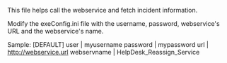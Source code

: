 This file helps call the webservice and fetch incident information.

Modify the exeConfig.ini file with the username, password, webservice's URL and the webservice's name.

Sample:
[DEFAULT]
user | myusername
password | mypassword
url | http://webservice.url
webservname | HelpDesk_Reassign_Service
